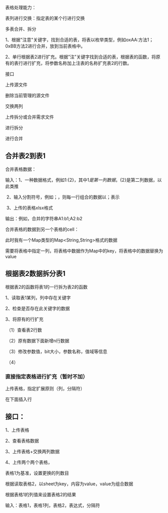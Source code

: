 表格处理能力：

表列进行交换：指定表的某个行进行交换

多表合并、拆分

1、根据"注意"关键字，找到合适的表，将表以枚举类型，例如oxAA:方法1；0xBB方法2进行合并，放到当前表格中。

2、单行根据表2进行扩充。根据”注”关键字找到合适的表，根据表的函数，将原有的表行进行扩充，将参数名称加上注表的名称扩充表2的行数。



接口

上传源文件

删除当前管理的源文件

交换两列

上传拆分或合并需求文件

进行拆分

进行合并



## 合并表2到表1

合并表格数据：

输入：1、一种数据格式，例如${1}:${2}，其中${1}是第一列数据，${2}是第二列数据，以此类推

​           2、输入分割符号，例如；，则每一行组合的数据以；表示

​	3、上传的表格xlsx格式

输出：例如，合并的字符串A1:b1;A2:b2



合并表格的数据到另一个表格的cell：

此时我有一个Map类型的Map<String,String>格式的数据

需要将表格中指定一列，将表格中数据作为Map中的key，将表格中的数据替换为value

## 根据表2数据拆分表1

根据表2的函数将表1的一行拆为表2的函数

1、读取表1某列，列中存在关键字

2、检查是否存在此关键字的数据

3、将原有的行扩充

​	（1）查看表2行数

​	（2）原有数据下面新增n行数据

​	（3）修改参数值，bit大小，参数名称，值域等信息

​	（4）

### 直接指定表格进行扩充（暂时不加）

上传表格，指定扩展原则（列，分隔符）

在下面插入行



## 接口：

1、上传表格

2、查看表格数据

3、上传表格+交换两列数据

4、上传两个两个表格，

表格1为基准，设置更换的列数目

根据读取表格2，以sheet为key，内容为value，value为组合数据

根据表格1的列值来设置表格2的结果

输入：表格1，表格1列，表格2，表达式，分隔符



